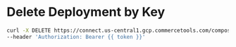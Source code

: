 # Delete Deployment by Key

```bash
curl -X DELETE https://connect.us-central1.gcp.commercetools.com/composable-product-dev-sandbox/deployments/key=orium-ct-connect-bloomreach-engagement-deployment -i \
--header 'Authorization: Bearer {{ token }}'
```
